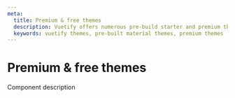 ```yaml
---
meta:
  title: Premium & free themes
  description: Vuetify offers numerous pre-build starter and premium themes. Kickstart your next application today, no design skills needed.
  keywords: vuetify themes, pre-built material themes, premium themes
---
```


# Premium & free themes

Component description

<entry-ad />

<backmatter />
